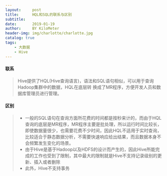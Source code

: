 ```yaml
---
layout:     post
title:      HQL和SQL的联系与区别
subtitle:   
date:       2019-01-19
author:     BY KiloMeter
header-img: img/charlotte/charlotte.jpg
catalog: true
tags:
    - 大数据
    - Hive
---
```


####   联系

>  Hive提供了HQL(Hive查询语言)，语法和SQL语句相似，可以用于查询Hadoop集群中的数据，HQL在底层转   换成了MR程序，方便开发人员和数据库管理员进行管理。

####   区别

> * 一般的SQL语句在查询方面所花费的时间都是按秒来计的，而由于HQL查询的底层是MR程序，MR程序主要是批处理，所以运行时间比较长，即使数据量很少，也需要花费不少时间，因此HQL不适用于实时查询，比较适合于静态数据分析，不需要快速响应给出结果，而且数据本身不会频繁发生变化的场景。
> * 由于Hive是基于Hadoop以及HDFS的设计而产生的，因此Hive所能完成的工作也受到了限制，其中最大的限制就是Hive不支持记录级别的更新、插入或者删除
> * 此外，Hive不支持事务
